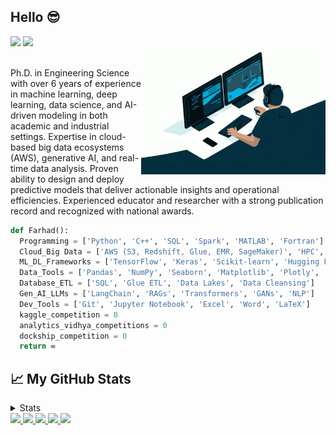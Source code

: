 ## Hello 😎 

<img align='right' src="https://github.com/Abhishek20182/Abhishek20182/blob/main/coding.gif" width="295">

<div>
<img src="https://img.shields.io/badge/Name-Farhad%20Abbasi%20Amiri%20Ph.D.-important">
<img src="https://img.shields.io/badge/Title-Data%20Scientist-red">
</div>
</br>

Ph.D. in Engineering Science with over 6 years of experience in machine learning, deep learning, data science, and AI-driven modeling in both academic and industrial settings. Expertise in cloud-based big data ecosystems (AWS), generative AI, and real-time data analysis. Proven ability to design and deploy predictive models that deliver actionable insights and operational efficiencies. Experienced educator and researcher with a strong publication record and recognized with national awards.

```python
def Farhad():
  Programming = ['Python', 'C++', 'SQL', 'Spark', 'MATLAB', 'Fortran']
  Cloud_Big Data = ['AWS (S3, Redshift, Glue, EMR, SageMaker)', 'HPC', 'OpenMP', 'MPI']
  ML_DL_Frameworks = ['TensorFlow', 'Keras', 'Scikit-learn', 'Hugging Face', 'LangChain']
  Data_Tools = ['Pandas', 'NumPy', 'Seaborn', 'Matplotlib', 'Plotly', 'Dash']
  Database_ETL = ['SQL', 'Glue ETL', 'Data Lakes', 'Data Cleansing']
  Gen_AI_LLMs = ['LangChain', 'RAGs', 'Transformers', 'GANs', 'NLP']
  Dev_Tools = ['Git', 'Jupyter Notebook', 'Excel', 'Word', 'LaTeX']
  kaggle_competition = 0
  analytics_vidhya_competitions = 0
  dockship_competition = 0
  return ∞
```


## 📈 My GitHub Stats

<details>
  <summary>Stats</summary>
  <p align="center"> <img src="https://github-readme-stats.vercel.app/api?username=farhadabbasiamiri&show_icons=true&theme=algolia&count_private=true" alt="farhadabbasiamiri" />
  <p align="center"> <img src="https://github-readme-stats.vercel.app/api/top-langs/?username=farhadabbasiamiri&theme=algolia" alt="farhadabbasiamiri" />
  </details>



<div>
<a href="https://www.linkedin.com/in/farhad-abbasi-amiri-22934771/">
<img src="https://img.shields.io/badge/LinkedIn-0077B5?style=for-the-badge&logo=linkedin&logoColor=white">
</a>
<a href="https://github.com/farhadabbasiamiri">
<img src="https://img.shields.io/badge/GitHub-100000?style=for-the-badge&logo=github&logoColor=white">
</a>
<a href="https://share.streamlit.io/user/farhadabbasiamiri">
<img src="https://img.shields.io/badge/Streamlit-100000?style=for-the-badge&logo=Streamlit&logoColor=white&color=red">
</a>
<a href="https://www.kaggle.com/farhadabbasiamiri">
<img  src="https://img.shields.io/badge/Kaggle-20BEFF?style=for-the-badge&logo=Kaggle&logoColor=white">
</a>
<a href="https://medium.com/@farhadabbasiamiri">
<img src="https://img.shields.io/badge/Medium-12100E?style=for-the-badge&logo=medium&logoColor=white">
</a>
</div>
